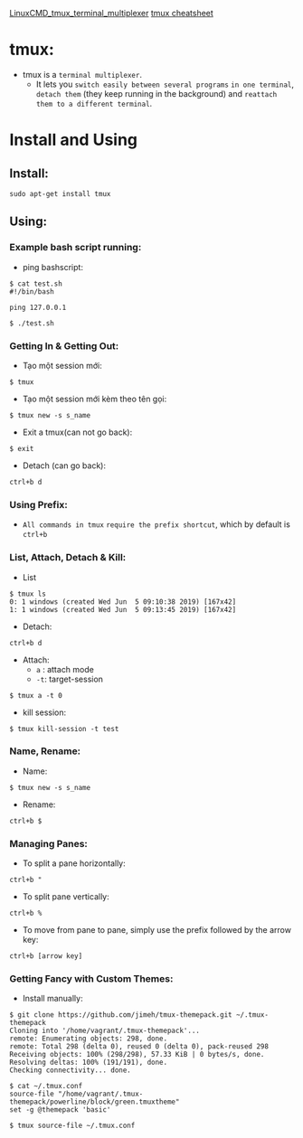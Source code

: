 [LinuxCMD_tmux_terminal_multiplexer](https://github.com/tmux/tmux/wiki)
[tmux cheatsheet](https://gist.github.com/MohamedAlaa/2961058)

# tmux:
- tmux is a `terminal multiplexer`. 
    - It lets you `switch easily between several programs` `in one terminal`, `detach them` (they keep running in the background) and `reattach them to a different terminal`.


# Install and Using
##  Install:
```
sudo apt-get install tmux
```

##  Using:
###     Example bash script running:
- ping bashscript:
```
$ cat test.sh 
#!/bin/bash

ping 127.0.0.1

$ ./test.sh
```

###     Getting In & Getting Out:
- Tạo một session mới:
```
$ tmux
```

- Tạo một session mới kèm theo tên gọi:
```
$ tmux new -s s_name
```

- Exit a tmux(can not go back):
```
$ exit
```

- Detach (can go back): 
```
ctrl+b d
```

###     Using Prefix:
- `All commands in tmux` `require the prefix shortcut`, which by default is `ctrl+b`

###     List, Attach, Detach & Kill:
- List
```
$ tmux ls
0: 1 windows (created Wed Jun  5 09:10:38 2019) [167x42]
1: 1 windows (created Wed Jun  5 09:13:45 2019) [167x42]
```

- Detach:
```
ctrl+b d
```

- Attach:
    - `a` : attach mode
    - `-t`: target-session
```
$ tmux a -t 0
```

- kill session:
```
$ tmux kill-session -t test
```

###     Name, Rename:
- Name:
```
$ tmux new -s s_name
```

- Rename:
```
ctrl+b $
```

###     Managing Panes:
- To split a pane horizontally:
```
ctrl+b "
```

- To split pane vertically:
```
ctrl+b %
```

- To move from pane to pane, simply use the prefix followed by the arrow key:
```
ctrl+b [arrow key]
```

###     Getting Fancy with Custom Themes:
- Install manually:
```
$ git clone https://github.com/jimeh/tmux-themepack.git ~/.tmux-themepack
Cloning into '/home/vagrant/.tmux-themepack'...
remote: Enumerating objects: 298, done.
remote: Total 298 (delta 0), reused 0 (delta 0), pack-reused 298
Receiving objects: 100% (298/298), 57.33 KiB | 0 bytes/s, done.
Resolving deltas: 100% (191/191), done.
Checking connectivity... done.

$ cat ~/.tmux.conf
source-file "/home/vagrant/.tmux-themepack/powerline/block/green.tmuxtheme"
set -g @themepack 'basic'

$ tmux source-file ~/.tmux.conf
```

